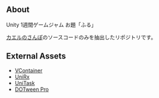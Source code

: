 ## About

Unity 1週間ゲームジャム お題「ふる」

[カエルのさんぽ](https://unityroom.com/games/kaeru-no-sanpo)のソースコードのみを抽出したリポジトリです。


## External Assets

- [VContainer](https://github.com/hadashiA/VContainer)
- [UniRx](https://github.com/neuecc/UniRx)
- [UniTask](https://github.com/Cysharp/UniTask)
- [DOTween Pro](http://dotween.demigiant.com)
